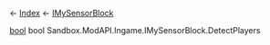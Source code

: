 ← [Index](Api-Index) ← [IMySensorBlock](Sandbox.ModAPI.Ingame.IMySensorBlock)

[bool](System.Boolean) bool Sandbox.ModAPI.Ingame.IMySensorBlock.DetectPlayers